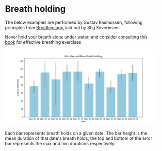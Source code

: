 # Breath holding

The below examples are performed by Gustav Rasmussen,
following principles from [Breatheology](https://www.breatheology.com/),
laid out by Stig Severinsen.

Never hold your breath alone under water,
and consider consulting
[this book](https://books.google.dk/books/about/Breatheology.html?id=q3OJZwEACAAJ&source=kp_book_description&redir_esc=y)
for effective breathing exercises 

![2024-07-22](../img/breathholding/2024-07-22.png)

Each bar represents breath holds on a given date.
The bar height is the mean duration of that date's breath holds,
the top and bottom of the error bar represents the max and min durations respectively.
